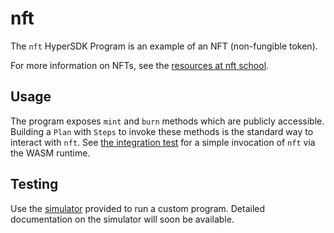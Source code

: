 # nft

The `nft` HyperSDK Program is an example of an NFT (non-fungible token).

For more information on NFTs, see the [resources at nft
school](https://nftschool.dev/concepts/non-fungible-tokens/#a-bit-of-history).

## Usage

The program exposes `mint` and `burn` methods which are publicly accessible.
Building a `Plan` with `Steps` to invoke these methods is the standard way to
interact with `nft`. See [the integration test](./tests/nft.rs) for a simple
invocation of `nft` via the WASM runtime.

## Testing

Use the [simulator](../../wasmlanche_sdk/src/simulator.rs) provided to run a
custom program. Detailed documentation on the simulator will soon be available.
